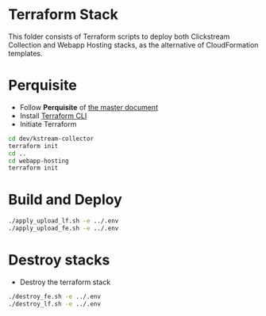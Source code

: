 # Terraform Stack

This folder consists of Terraform scripts to deploy both Clickstream Collection and Webapp Hosting stacks, as the alternative of CloudFormation templates.

# Perquisite
- Follow **Perquisite** of [the master document](../README.md)
- Install [Terraform CLI](https://www.terraform.io/downloads)
- Initiate Terraform
```bash
cd dev/kstream-collector
terraform init
cd ..
cd webapp-hosting
terraform init
```

# Build and Deploy
```bash
./apply_upload_lf.sh -e ../.env
./apply_upload_fe.sh -e ../.env
```

# Destroy stacks
- Destroy the terraform stack 
```bash
./destroy_fe.sh -e ../.env
./destroy_lf.sh -e ../.env
```
